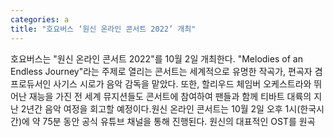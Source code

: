 ```yaml
---
categories: a
title: "호요버스 ‘원신 온라인 콘서트 2022’ 개최"
---
```

호요버스는 "원신 온라인 콘서트 2022"를 10월 2일 개최한다. "Melodies of an Endless Journey"라는 주제로 열리는 콘서트는 세계적으로 유명한 작곡가, 편곡자 겸 프로듀서인 사기스 시로가 음악 감독을 맡았다. 또한, 할리우드 체임버 오케스트라와 뛰어난 재능을 가진 전 세계 뮤지션들도 콘서트에 참여하여 팬들과 함께 티바트 대륙의 지난 2년간 음악 여정을 회고할 예정이다.원신 온라인 콘서트는 10월 2일 오후 1시(한국시간)에 약 75분 동안 공식 유튜브 채널을 통해 진행된다. 원신의 대표적인 OST를 원곡